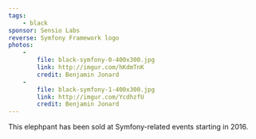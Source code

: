 ```yaml
---
tags:
    - black
sponsor: Sensio Labs
reverse: Symfony Framework logo
photos:
    -
        file: black-symfony-0-400x300.jpg
        link: http://imgur.com/hKdmTnK
        credit: Benjamin Jonard
    -
        file: black-symfony-1-400x300.jpg
        link: http://imgur.com/YcdhzfU
        credit: Benjamin Jonard
---
```


This elephpant has been sold at Symfony-related events starting in 2016.
